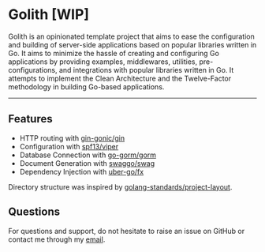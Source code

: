 # Golith [WIP]

Golith is an opinionated template project that aims to ease the configuration and building of server-side
applications based on popular libraries written in Go. It aims to minimize the hassle of creating and configuring Go
applications by providing examples, middlewares, utilities, pre-configurations, and integrations with popular libraries
written in Go. It attempts to implement the Clean Architecture and the Twelve-Factor methodology in building Go-based
applications.

---

## Features

- HTTP routing with [gin-gonic/gin](https://github.com/gin-gonic/gin)
- Configuration with [spf13/viper](https://github.com/spf13/viper)
- Database Connection with [go-gorm/gorm](https://github.com/go-gorm/gorm)
- Document Generation with [swaggo/swag](https://github.com/swaggo/swag)
- Dependency Injection with [uber-go/fx](https://github.com/uber-go/fx)

Directory structure was inspired
by [golang-standards/project-layout](https://github.com/golang-standards/project-layout).

## Questions

For questions and support, do not hesitate to raise an issue on GitHub or contact me through
my [email](rlwjd1504@gmail.com).